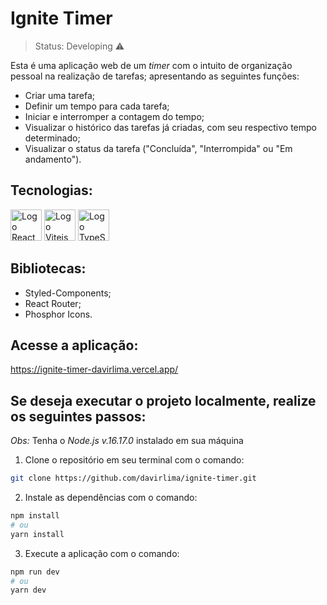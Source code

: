 # Ignite Timer

> Status: Developing ⚠️

Esta é uma aplicação web de um _timer_ com o intuito de organização pessoal na realização de tarefas; apresentando as seguintes funções:

- Criar uma tarefa;
- Definir um tempo para cada tarefa;
- Iniciar e interromper a contagem do tempo;
- Visualizar o histórico das tarefas já criadas, com seu respectivo tempo determinado;
- Visualizar o status da tarefa ("Concluída", "Interrompida" ou "Em andamento").

## Tecnologias:

<div style=display: inline-block>
  <img 
    height="50px"
    src="https://cdn.jsdelivr.net/gh/devicons/devicon/icons/react/react-original.svg"
    alt="Logo React"
  />
  <img
      height="50px"
      src="https://vitejs.dev/logo-with-shadow.png"
      alt="Logo Vitejs"
  />
  <img 
    height="50px"
    src="https://cdn.jsdelivr.net/gh/devicons/devicon/icons/typescript/typescript-original.svg"
    alt="Logo TypeScript"
  />
</div>

## Bibliotecas:

- Styled-Components;
- React Router;
- Phosphor Icons.

## Acesse a aplicação:

<https://ignite-timer-davirlima.vercel.app/>

## Se deseja executar o projeto localmente, realize os seguintes passos:

_Obs:_ Tenha o _Node.js v.16.17.0_ instalado em sua máquina

1. Clone o repositório em seu terminal com o comando:

```bash
git clone https://github.com/davirlima/ignite-timer.git
```

2. Instale as dependências com o comando:

```bash
npm install
# ou
yarn install
```

3. Execute a aplicação com o comando:

```bash
npm run dev
# ou
yarn dev
```

<!--
## Interface:

* Desktop e Laptop:

<img
  src="#"
  alt="Interface da Aplicação To Do List em Desktop e Laptop"
/>

* Mobile:

<img
  height="800px"
  src="#"
  alt="Interface da Aplicação To Do List em Mobile"
/>
-->
